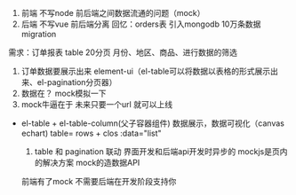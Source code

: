 1. 前端 不写node
前后端之间数据流通的问题（mock）
2. 后端 不写vue
前后端分离 
回忆：orders表 引入mongodb 10万条数据  migration

需求：订单报表
table 20分页  月份、地区、商品、进行数据的筛选

1. 订单数据要展示出来 element-ui（el-table可以将数据以表格的形式展示出来、el-pagination分页器）
2. 数据在？ mock模拟一下
3. mock牛逼在于 未来只要一个url 就可以上线

- el-table +  el-table-column(父子容器组件)
  数据展示，数据可视化（canvas echart)
  table= rows + clos
  :data="list"
  1. table 和 pagination 联动
  界面开发和后端api开发时异步的 
  mockjs是页内的解决方案
  mock的造数据API 

  前端有了mock 不需要后端在开发阶段支持你
